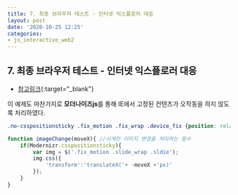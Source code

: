```yaml
---
title: 7. 최종 브라우저 테스트 - 인터넷 익스플로러 대응
layout: post
date: '2020-10-25 12:25'
categories:
- js_interactive_web2
---
```


## 7. 최종 브라우저 테스트 - 인터넷 익스플로러 대응

* [참고링크](https://hyungju-lee.github.io/hyungju-lee-interactions/interactive-web2/study/section8/step4/index.html){:target="_blank"}

이 예제도 마찬가지로 **모더나이즈js**를 통해 IE에서 고정된 컨텐츠가 오작동을 하지 않도록 처리하였다.  

```css
.no-csspositionsticky .fix_motion .fix_wrap .device_fix {position: relative; top:600px;}
```

```javascript
function imageChange(moveX){ //시계안 이미지 변경을 처리하는 함수
    if(Modernizr.csspositionsticky){
        var img = $('.fix_motion .slide_wrap .sldie');
        img.css({
            'transform':'translateX('+ -moveX +'px)'
        });
    }
}
```